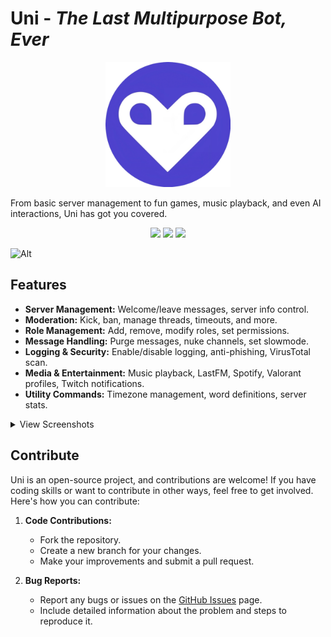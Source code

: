 # Uni - _The Last Multipurpose Bot, Ever_

<p align="center">
    <img src="./assets/repo/logo.png" width=200 />
</p>

From basic server management to fun games, music playback, and even AI interactions, Uni has got you covered.

<p align="center">
  <img src="https://img.shields.io/github/stars/notjawad/uni"  />
  <img src="https://img.shields.io/github/issues/notjawad/uni"  />
  <img src="https://img.shields.io/badge/LICENSE-MIT-green"  />
</p>

![Alt](https://repobeats.axiom.co/api/embed/8c8ffc71c338891e080c675e9d0ac2af8532feb9.svg "Repobeats analytics image")

## Features

- **Server Management:** Welcome/leave messages, server info control.
- **Moderation:** Kick, ban, manage threads, timeouts, and more.
- **Role Management:** Add, remove, modify roles, set permissions.
- **Message Handling:** Purge messages, nuke channels, set slowmode.
- **Logging & Security:** Enable/disable logging, anti-phishing, VirusTotal scan.
- **Media & Entertainment:** Music playback, LastFM, Spotify, Valorant profiles, Twitch notifications.
- **Utility Commands:** Timezone management, word definitions, server stats.

<details>
  <summary>View Screenshots</summary>
<img src="./assets/repo/music.png" width=1000/>
<img src="./assets/repo/queue.png" width=1000/>
<img src="./assets/repo/purge.png" width=1000/>
<img src="./assets/repo/git.png" width=1000/>
<img src="./assets/repo/minecraft.png" width=1000/>
<img src="./assets/repo/spotifyrec.png" width=1000/>
<img src="./assets/repo/lastfmnp.png" width=1000/>
<img src="./assets/repo/lastfmwhois.png" width=1000/>
<img src="./assets/repo/moviewatch.png" width=1000/>
<img src="./assets/repo/listeners.png" width=1000/>

</details>

## Contribute

Uni is an open-source project, and contributions are welcome! If you have coding skills or want to contribute in other ways, feel free to get involved. Here's how you can contribute:

1. **Code Contributions:**

   - Fork the repository.
   - Create a new branch for your changes.
   - Make your improvements and submit a pull request.

2. **Bug Reports:**
   - Report any bugs or issues on the [GitHub Issues](https://github.com/notjawad/uni/issues) page.
   - Include detailed information about the problem and steps to reproduce it.
